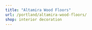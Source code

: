 ```yaml
---
title: "Altamira Wood Floors"
url: /portland/altamira-wood-floors/
shop: interior decoration
---
```

